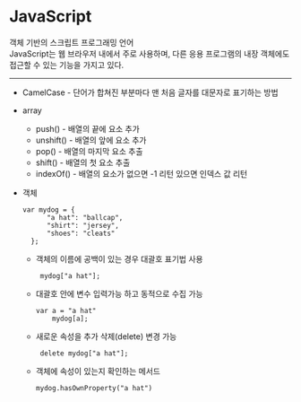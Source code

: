 # JavaScript

 객체 기반의 스크립트 프로그래밍 언어   
 JavaScript는 웹 브라우저 내에서 주로 사용하며, 다른 응용 프로그램의 내장 객체에도 접근할 수 있는 기능을 가지고 있다.
 ***
* CamelCase  -  단어가 합쳐진 부분마다 맨 처음 글자를 대문자로 표기하는 방법
* array
  * push() - 배열의 끝에 요소 추가
  * unshift() - 배열의 앞에 요소 추가
  * pop() - 배열의 마지막 요소 추출
  * shift() - 배열의 첫 요소 추출
  * indexOf() - 배열의 요소가 없으면 -1 리턴 있으면 인덱스 값 리턴
* 객체
  
  	  var mydog = {
		    "a hat": "ballcap",
		    "shirt": "jersey",
		    "shoes": "cleats"
	    };
   
	 * 객체의 이름에 공백이 있는 경우 대괄호 표기법 사용

			mydog["a hat"];

	 * 대괄호 안에 변수 입력가능 하고 동적으로 수집 가능

	   	   var a = "a hat"	   
	    	   mydog[a];

	 * 새로운 속성을 추가 삭제(delete) 변경 가능

	    	delete mydog["a hat"];

	 * 객체에 속성이 있는지 확인하는 메서드   

	   	   mydog.hasOwnProperty("a hat")
